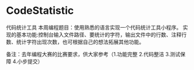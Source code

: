 # CodeStatistic
代码统计工具
本周编程题目：使用熟悉的语言实现一个代码统计工具小程序。
实现的基本功能:控制台输入文件路径、要统计的字符，输出文件中的行数、注释行数、统计字符出现次数，也可根据自己的想法拓展其他功能。

备注：去年编程大赛的比赛要求，供大家参考（1.功能完整 2.代码整洁 3.测试保障 4.小步提交）
